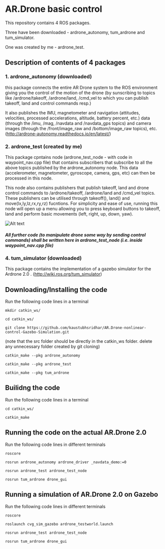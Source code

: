 # AR.Drone basic control
This repository contains 4 ROS packages. 

Three have been downloaded - ardrone_autonomy, tum_ardrone and tum_simulator. 

One was created by me - ardrone_test.

## Description of contents of 4 packages
### 1. ardrone_autonomy (downloaded)

this package connects the entire AR Drone system to the ROS environment giving you the control of the motion of the drone (by sunscribing to topics like /ardrone/takeoff, /ardrone/land, /cmd_vel to which you can publish takeoff, land and control commands resp.)

It also publishes the IMU, magnetometer and navigation (attitudes, velocities, processed accelerations, altitude, battery percent, etc.) data (through the /imu, /mag, /navdata and /navdata_gps topics) and camera images (through the /front/image_raw and /bottom/image_raw topics), etc. (http://ardrone-autonomy.readthedocs.io/en/latest/)

### 2. ardrone_test (created by me)

This package cpntains node (ardrone_test_node - with code in waypoint_nav.cpp file) that contains subscribers that subscribe to all the above topics published by the ardrone_autonomy node. This data (accelerometer, magnetometer, gyroscope, camera, gps, etc) can then be processed in this node. 

This node also contains publishers that publish takeoff, land and drone control commands to /ardrone/takeoff, /ardrone/land and /cmd_vel topics. These publishers can be utilised through takeoff(), land() and move(lx,ly,lz,rx,ry,rz) fucntions. For simplicity and ease of use, running this node will open up a menu allowing you to press keyboard buttons to takeoff, land and perform basic movements (left, right, up, down, yaw). 

![Alt text](https://raw.github.com/kaustubhsridhar/AR.Drone-basic-control/master/basic_menu.png "menu shown on running ardrone_test_node node")

##### All further code (to manipulate drone some way by sending control commands) shall be written here in ardrone_test_node (i.e. inside waypoint_nav.cpp file)

### 4. tum_simulator (downloaded)

This package contains the implementation of a gazebo simulator for the Ardrone 2.0 . (http://wiki.ros.org/tum_simulator)


## Downloading/Installing the code
Run the following code lines in a terminal
```
mkdir catkin_ws/
```
```
cd catkin_ws/
```
```
git clone https://github.com/kaustubhsridhar/AR.Drone-nonlinear-control-Gazebo-Simulation.git
```
(note that the src folder should be directly in the catkin_ws folder. delete any unnecessary folder created by git cloning)
```
catkin_make --pkg ardrone_autonomy
```
```
catkin_make --pkg ardrone_test
```
```
catkin_make --pkg tum_ardrone
```

## Builidng the code 
Run the following code lines in a terminal
```
cd catkin_ws/
```
```
catkin_make
```
## Running the code on the actual AR.Drone 2.0
Run the following code lines in different terminals

```
roscore
```
```
rosrun ardrone_autonomy ardrone_driver _navdata_demo:=0
```
```
rosrun ardrone_test ardrone_test_node
```
```
rosrun tum_ardrone drone_gui
```
## Running a simulation of AR.Drone 2.0 on Gazebo
Run the following code lines in different terminals

```
roscore
```
```
roslaunch cvg_sim_gazebo ardrone_testworld.launch
```
```
rosrun ardrone_test ardrone_test_node
```
```
rosrun tum_ardrone drone_gui
```
